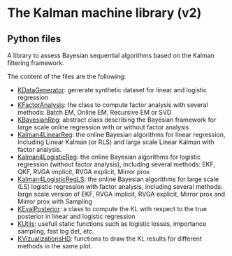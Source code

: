 # The Kalman machine library (v2)
## Python files
A library to assess Bayesian sequential algorithms based on the Kalman filtering framework.

The content of the files are the following:

- [KDataGenerator][1]: generate synthetic dataset for linear and logistic regression
- [KFactorAnalysis][2]: the class to compute factor analysis with several methods: Batch EM, Online EM, Recursive EM or SVD 
- [KBayesianReg][3]: abstract class describing the Bayesian framework for large scale online regression with or without factor analysis
- [Kalman4LinearReg][4]: the online Bayesian algorithms for linear regression, including Linear Kalman (or RLS) and large scale Linear Kalman with       factor analysis.
- [Kalman4LogisticReg][5]: the online Bayesian algorithms for logistic regression (without factor analysis),
  including several methods: EKF, QKF, RVGA implicit, RVGA explicit, Mirror prox
- [Kalman4LogisticRegLS][6]: the online Bayesian algorithms for large scale (LS) logistic regression with factor analysis,
  including several methods: large scale version of EKF, RVGA implicit, RVGA explicit, Mirror prox and Mirror prox with Sampling
- [KEvalPosterior][7]: a class to compute the KL with respect to the true posterior in linear and logistic regression
- [KUtils][8]: usefull static functions such as logistic losses, importance sampling, fast log det, etc. 
- [KVizualizationsHD][9]: functions to draw the KL results for different methods in the same plot.

[1]: ./KDataGenerator.py
[2]: ./KFactorAnalysis.py
[3]: ./KBayesianReg.py
[4]: ./Kalman4LinearReg.py
[5]: ./Kalman4LogisticReg.py
[6]: ./Kalman4LogisticRegLS.py
[7]: ./KEvalPosterior.py
[8]: ./KUtils.py
[9]: ./KVizualizationsHD.py
